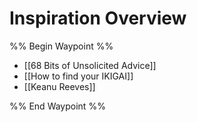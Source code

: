 # Inspiration Overview

%% Begin Waypoint %%
- [[68 Bits of Unsolicited Advice]]
- [[How to find your IKIGAI]]
- [[Keanu Reeves]]

%% End Waypoint %%
